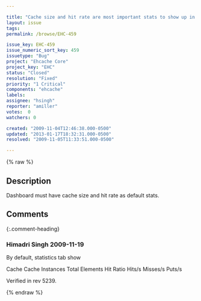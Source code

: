 ```yaml
---

title: "Cache size and hit rate are most important stats to show up in dashboard"
layout: issue
tags: 
permalink: /browse/EHC-459

issue_key: EHC-459
issue_numeric_sort_key: 459
issuetype: "Bug"
project: "Ehcache Core"
project_key: "EHC"
status: "Closed"
resolution: "Fixed"
priority: "1 Critical"
components: "ehcache"
labels: 
assignee: "hsingh"
reporter: "amiller"
votes:  0
watchers: 0

created: "2009-11-04T12:46:38.000-0500"
updated: "2013-01-17T18:32:31.000-0500"
resolved: "2009-11-05T11:33:51.000-0500"

---
```




{% raw %}



## Description

<div markdown="1" class="description">

Dashboard must have cache size and hit rate as default stats.

</div>

## Comments


{:.comment-heading}
### **Himadri Singh** <span class="date">2009-11-19</span>

<div markdown="1" class="comment">

By default, statistics tab show

Cache
Cache Instances
Total Elements
Hit Ratio
Hits/s
Misses/s
Puts/s

Verified in rev 5239.


</div>



{% endraw %}
